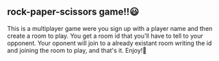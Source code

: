 ## rock-paper-scissors game!!😃

This is a multiplayer game were you sign up with a player name and then create a room to play. 
You get a room id that you'll have to tell to your opponent.
Your oponent will join to a already existant room writing the id and joining the room to play, and that's it. Enjoy!🙌

